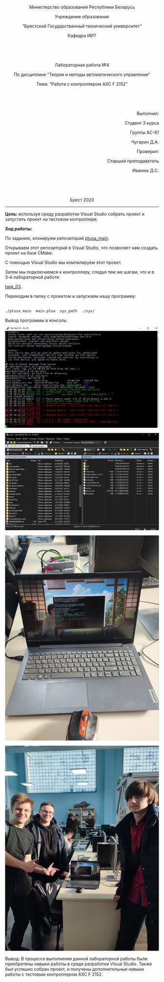 <p align="center"> Министерство образования Республики Беларусь</p>
<p align="center">Учреждение образования</p>
<p align="center">“Брестский Государственный технический университет”</p>
<p align="center">Кафедра ИИТ</p>
<br><br><br>
<p align="center">Лабораторная работа №4</p>
<p align="center">По дисциплине “Теория и методы автоматического управления”</p>
<p align="center">Тема: “Работа с контроллером AXC F 2152”</p>
<br><br><br>
<p align="right">Выполнил:</p>
<p align="right">Студент 3 курса</p>
<p align="right">Группы АС-61</p>
<p align="right">Чугарин Д.А.</p>
<p align="right">Проверил:</p>
<p align="right">Старший преподаватель</p>
<p align="right">Иванюк Д.С.</p>
<br><br><br>
<p align="center">Брест 2023</p>

---
<p> <strong>Цель: </strong>используя среду разработки Visual Studio собрать проект и запустить проект на тестовом контроллере.</p> 

<p> <strong>Ход работы:</strong> </p>

По заданию, клонируем репозиторий [ptusa_main](https://github.com/savushkin-r-d/ptusa_main).

<p>Открываем этот репозиторий в Visual Studio, что позволяет нам создать проект на базе CMake.</p>
<p>С помощью Visual Studio мы компилируем этот проект.</p> 
<p>Затем мы подключаемся к контроллеру, следуя тем же шагам, что и в 3-й лабораторной работе: </p>

[task_03](../../task_03/doc/readme.md).

<p>Переходим в папку с проектом и запускаем нашу программу:</p>

``` bash

./ptusa_main  main.plua  sys_path  ./sys/

```

<p>Вывод программы в консоль: </p>

![](../../images/tsk_4_console.png)

![](../../images/tsk_4_main-admin.png)

![](../../images/tsk_4_notebook.png)

![](../../images/tsk_4_together.png)

<p>Вывод: В процессе выполнения данной лабораторной работы были приобретены навыки работы в среде разработки Visual Studio. Также был успешно собран проект, и получены дополнительные навыки работы с тестовым контроллером AXC F 2152.</p>